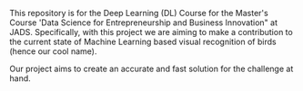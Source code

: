 This repository is for the Deep Learning (DL) Course for the Master's Course 'Data Science for Entrepreneurship and Business Innovation" at JADS. 
Specifically, with this project we are aiming to make a contribution to the current state of Machine Learning based visual recognition of birds (hence our cool name).

Our project aims to create an accurate and fast solution for the challenge at hand. 

